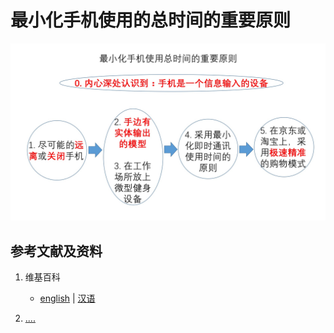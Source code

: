# 最小化手机使用的总时间的重要原则

![](/images/理解使用手机等电子设备的理想体式/最小化手机使用的总时间的重要原则/1a1.jpg)

## 参考文献及资料

1. 维基百科
	- [english](.....) | [汉语](...)

2. [....](https://web.archive.org/web/20120520061156/http://www.sitance.com/cause/index.php) 


